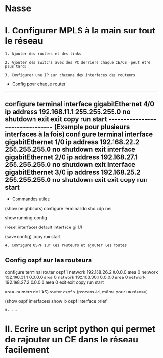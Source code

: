 # Nasse

# I. Configurer MPLS à la main sur tout le réseau
	
	1. Ajouter des routers et des links

	2. Ajouter des switchs avec des PC derriere chaque CE/CS (peut être plus tard)

	3. Configurer une IP sur chacune des interfaces des routeurs

- Config pour chaque router
--------------------------------
configure terminal
interface gigabitEthernet 4/0
ip address 192.168.11.1 255.255.255.0
no shutdown
exit
exit
copy run start
-------------------------------- (Exemple pour plusieurs interfaces à la fois)
configure terminal
interface gigabitEthernet 1/0
ip address 192.168.22.2 255.255.255.0
no shutdown
exit
interface gigabitEthernet 2/0
ip address 192.168.27.1 255.255.255.0
no shutdown
exit
interface gigabitEthernet 3/0
ip address 192.168.25.2 255.255.255.0
no shutdown
exit
exit
copy run start
--------------------------------

- Commandes utiles:

(show neighbours)
configure terminal
do sho cdp nei

show running-config

(reset interface)
default interface gi 1/1

(save config)
copy run start


	4. Configure OSPF sur les routeurs et ajouter les routes

Config ospf sur les routeurs
------------------------------
configure terminal
router ospf 1
network 192.168.26.2 0.0.0.0 area 0
network 192.168.31.1 0.0.0.0 area 0
network 192.168.30.1 0.0.0.0 area 0
network 192.168.27.2 0.0.0.0 area 0
exit
exit
copy run start

area (numéro de l'AS)
router ospf x (process-id, même pour un réseau)


(show ospf interfaces)
show ip ospf interface brief

	5. ...

# II. Ecrire un script python qui permet de rajouter un CE dans le réseau facilement






